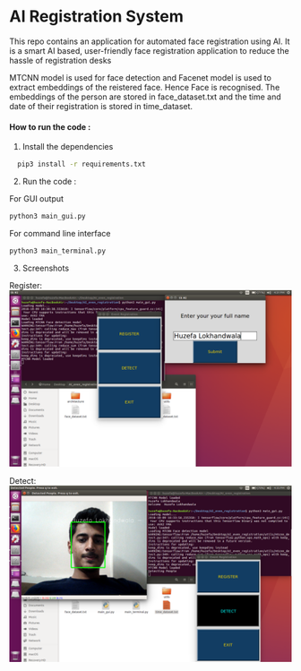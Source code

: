 # AI Registration System
This repo contains an application for automated face registration using AI. 
It is a smart AI based, user-friendly face registration application to reduce the hassle of registration desks


MTCNN model is used for face detection and Facenet model is used to extract embeddings of the reistered face. Hence Face is recognised. The embeddings of the person are stored in face_dataset.txt and the time and date of their registration is stored in time_dataset. 
 

#### How to run the code : ####

1. Install the dependencies

```bash
  pip3 install -r requirements.txt
```

2. Run the code :

For GUI output
 ```bash
 python3 main_gui.py
 ```
For command line interface
 ```bash
 python3 main_terminal.py 
 ```

3. Screenshots

Register:
![alt text](https://github.com/huzz/AI-event-registration/blob/master/register.png)

Detect:
![alt text](https://github.com/huzz/AI-event-registration/blob/master/detect.png)
